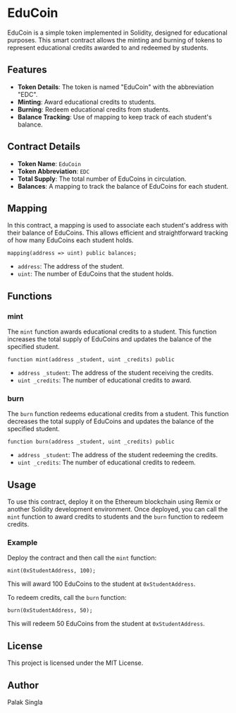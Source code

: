 # EduCoin

EduCoin is a simple  token implemented in Solidity, designed for educational purposes. This smart contract allows the minting and burning of tokens to represent educational credits awarded to and redeemed by students.

## Features

- **Token Details**: The token is named "EduCoin" with the abbreviation "EDC".
- **Minting**: Award educational credits to students.
- **Burning**: Redeem educational credits from students.
- **Balance Tracking**: Use of mapping to keep track of each student's balance.

## Contract Details

- **Token Name**: `EduCoin`
- **Token Abbreviation**: `EDC`
- **Total Supply**: The total number of EduCoins in circulation.
- **Balances**: A mapping to track the balance of EduCoins for each student.

## Mapping

In this contract, a mapping is used to associate each student's address with their balance of EduCoins. This allows efficient and straightforward tracking of how many EduCoins each student holds.

```solidity
mapping(address => uint) public balances;
```

- `address`: The address of the student.
- `uint`: The number of EduCoins that the student holds.

## Functions

### mint

The `mint` function awards educational credits to a student. This function increases the total supply of EduCoins and updates the balance of the specified student.

```solidity
function mint(address _student, uint _credits) public
```

- `address _student`: The address of the student receiving the credits.
- `uint _credits`: The number of educational credits to award.

### burn

The `burn` function redeems educational credits from a student. This function decreases the total supply of EduCoins and updates the balance of the specified student.

```solidity
function burn(address _student, uint _credits) public
```

- `address _student`: The address of the student redeeming the credits.
- `uint _credits`: The number of educational credits to redeem.

## Usage

To use this contract, deploy it on the Ethereum blockchain using Remix or another Solidity development environment. Once deployed, you can call the `mint` function to award credits to students and the `burn` function to redeem credits.

### Example

Deploy the contract and then call the `mint` function:

```solidity
mint(0xStudentAddress, 100);
```

This will award 100 EduCoins to the student at `0xStudentAddress`.

To redeem credits, call the `burn` function:

```solidity
burn(0xStudentAddress, 50);
```

This will redeem 50 EduCoins from the student at `0xStudentAddress`.

## License

This project is licensed under the MIT License. 

## Author

Palak Singla




